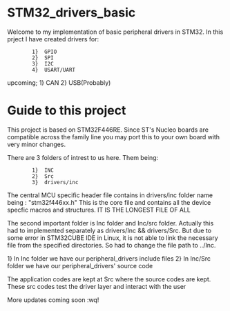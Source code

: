 # STM32_drivers_basic

Welcome to my implementation of basic peripheral drivers in STM32.
In this prject I have created drivers for:
            
            1}  GPIO
            2}  SPI
            3}  I2C
            4}  USART/UART

upcoming;
            1}  CAN
            2}  USB(Probably)

# Guide to this project

This project is based on STM32F446RE. Since ST's Nucleo boards are compatible across the family line
you may port this to your own board with very minor changes.

There are 3 folders of intrest to us here. Them being:
        
            1}  INC
            2}  Src
            3}  drivers/inc

The central MCU specific header file contains in drivers/inc folder name being : "stm32f446xx.h"
This is the core file and contains all the device specfic macros and structures.
IT IS THE LONGEST FILE OF ALL

The second important folder is Inc folder and Inc/src folder.
Actually this had to implemented separately as drivers/Inc && drivers/Src.
But due to some error in STM32CUBE IDE in Linux, it is not able to link the necessary file from the 
specified directories. So had to change the file path to ../Inc.

1}  In Inc folder we have our peripheral_drivers include files
2}  In Inc/Src folder we have our peripheral_drivers' source code

The application codes are kept at Src where the source codes are kept. These src codes test the 
driver layer and interact with the user

More updates coming soon 
:wq!
